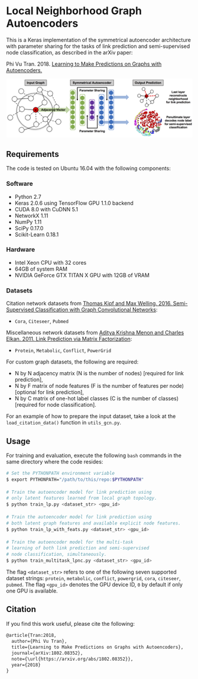 # Local Neighborhood Graph Autoencoders

This is a Keras implementation of the symmetrical autoencoder architecture with parameter sharing for the tasks of link prediction and semi-supervised node classification, as described in the arXiv paper:

Phi Vu Tran. 2018. [Learning to Make Predictions on Graphs with Autoencoders.](https://arxiv.org/abs/1802.08352)

![FCN_schematic](figure1.png?raw=true)

## Requirements
The code is tested on Ubuntu 16.04 with the following components:

### Software

* Python 2.7
* Keras 2.0.6 using TensorFlow GPU 1.1.0 backend
* CUDA 8.0 with CuDNN 5.1
* NetworkX 1.11
* NumPy 1.11
* SciPy 0.17.0
* Scikit-Learn 0.18.1

### Hardware

* Intel Xeon CPU with 32 cores
* 64GB of system RAM
* NVIDIA GeForce GTX TITAN X GPU with 12GB of VRAM

### Datasets

Citation network datasets from [Thomas Kipf and Max Welling. 2016. Semi-Supervised Classification with Graph Convolutional Networks](https://github.com/tkipf/gcn):

* `Cora`, `Citeseer`, `Pubmed`

Miscellaneous network datasets from [Aditya Krishna Menon and Charles Elkan. 2011. Link Prediction via Matrix Factorization](http://users.cecs.anu.edu.au/~akmenon/papers/link-prediction/index.html):

* `Protein`, `Metabolic`, `Conflict`, `PowerGrid`

For custom graph datasets, the following are required:

* N by N adjacency matrix (N is the number of nodes) [required for link prediction],
* N by F matrix of node features (F is the number of features per node) [optional for link prediction],
* N by C matrix of one-hot label classes (C is the number of classes) [required for node classification].

For an example of how to prepare the input dataset, take a look at the `load_citation_data()` function in `utils_gcn.py`.

## Usage
For training and evaluation, execute the following `bash` commands in the same directory where the code resides:

```bash
# Set the PYTHONPATH environment variable
$ export PYTHONPATH="/path/to/this/repo:$PYTHONPATH"

# Train the autoencoder model for link prediction using
# only latent features learned from local graph topology.
$ python train_lp.py <dataset_str> <gpu_id>

# Train the autoencoder model for link prediction using
# both latent graph features and available explicit node features.
$ python train_lp_with_feats.py <dataset_str> <gpu_id>

# Train the autoencoder model for the multi-task
# learning of both link prediction and semi-supervised
# node classification, simultaneously.
$ python train_multitask_lpnc.py <dataset_str> <gpu_id>
```

The flag `<dataset_str>` refers to one of the following seven supported dataset strings:
`protein`, `metabolic`, `conflict`, `powergrid`, `cora`, `citeseer`, `pubmed`. The flag `<gpu_id>` denotes the GPU device ID, `0` by default if only one GPU is available.

## Citation
If you find this work useful, please cite the following:

```
@article{Tran:2018,
  author={Phi Vu Tran},
  title={Learning to Make Predictions on Graphs with Autoencoders},
  journal={arXiv:1802.08352},
  note={\url{https://arxiv.org/abs/1802.08352}},
  year={2018}
}
